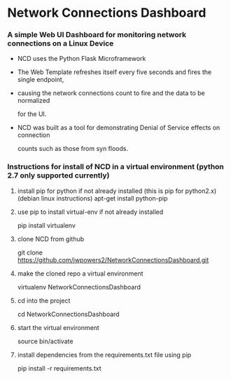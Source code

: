 # Network Connections Dashboard

### A simple Web UI Dashboard for monitoring network connections on a Linux Device

* NCD uses the Python Flask Microframework

* The Web Template refreshes itself every five seconds and fires the single endpoint,

* causing the network connections count to fire and the data to be normalized 

    for the UI.  

* NCD was built as a tool for demonstrating Denial of Service effects on connection

    counts such as those from syn floods.  

### Instructions for install of NCD in a virtual environment (python 2.7 only supported currently)

1. install pip for python if not already installed (this is pip for python2.x) (debian linux instructions)
    apt-get install python-pip

2. use pip to install virtual-env if not already installed

    pip install virtualenv

3. clone NCD from github 

    git clone https://github.com/jwpowers2/NetworkConnectionsDashboard.git

4. make the cloned repo a virtual environment 

    virtualenv NetworkConnectionsDashboard

5.  cd into the project

    cd NetworkConnectionsDashboard

6. start the virtual environment

    source bin/activate

7.  install dependencies from the requirements.txt file using pip

    pip install -r requirements.txt


